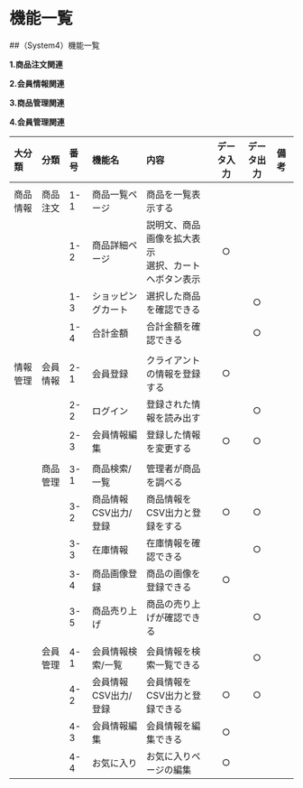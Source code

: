 # 機能一覧
##（System4）機能一覧

**1.商品注文関連**

**2.会員情報関連**

**3.商品管理関連**

**4.会員管理関連**

|大分類|分類|番号|機能名|内容|データ入力|データ出力|備考|
|:---|:---|:---|:---|:---|:---:|:----:|:---|
||||||||||
|商品情報|商品注文|1-1|商品一覧ページ|商品を一覧表示する||||
|||1-2|商品詳細ページ|説明文、商品画像を拡大表示<br>選択、カートへボタン表示|○|||
|||1-3|ショッピングカート|選択した商品を確認できる||○||
|||1-4|合計金額|合計金額を確認できる||○||
|||||||||
|情報管理|会員情報|2-1|会員登録|クライアントの情報を登録する|○|||
|||2-2|ログイン|登録された情報を読み出す||○||
|||2-3|会員情報編集|登録した情報を変更する|○|○||
|||||||||
||商品管理|3-1|商品検索/一覧|管理者が商品を調べる||||
|||3-2|商品情報CSV出力/登録|商品情報をCSV出力と登録をする|○|○||
|||3-3|在庫情報|在庫情報を確認できる||○||
|||3-4|商品画像登録|商品の画像を登録できる|○|||
|||3-5|商品売り上げ|商品の売り上げが確認できる||○||
|||||||||
||会員管理|4-1|会員情報検索/一覧|会員情報を検索一覧できる||○||
|||4-2|会員情報CSV出力/登録|会員情報をCSV出力と登録できる|○|○||
|||4-3|会員情報編集|会員情報を編集できる|○|||
|||4-4|お気に入り|お気に入りページの編集|○|||

